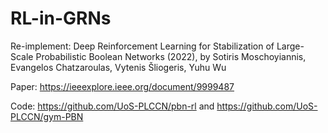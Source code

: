# RL-in-GRNs
Re-implement: Deep Reinforcement Learning for Stabilization of Large-Scale Probabilistic Boolean Networks (2022), by Sotiris Moschoyiannis, Evangelos Chatzaroulas, Vytenis Šliogeris, Yuhu Wu

Paper: https://ieeexplore.ieee.org/document/9999487

Code: https://github.com/UoS-PLCCN/pbn-rl and https://github.com/UoS-PLCCN/gym-PBN
